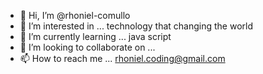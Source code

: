 - 👋 Hi, I’m @rhoniel-comullo
- 👀 I’m interested in ... technology that changing the world
- 🌱 I’m currently learning ... java script
- 💞️ I’m looking to collaborate on ...
- 📫 How to reach me ... rhoniel.coding@gmail.com

<!---
rhoniel-comullo/rhoniel-comullo is a ✨ special ✨ repository because its `README.md` (this file) appears on your GitHub profile.
You can click the Preview link to take a look at your changes.
--->
